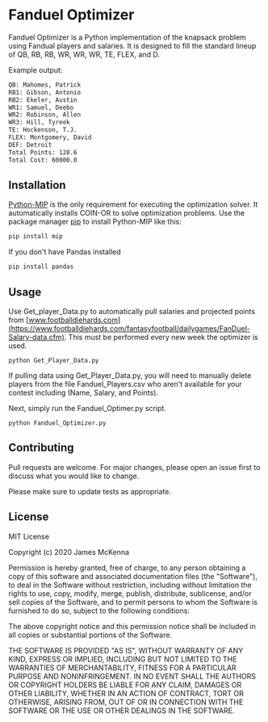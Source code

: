 # Fanduel Optimizer

Fanduel Optimizer is a Python implementation of the knapsack problem using Fandual players and salaries. It is designed to fill the standard lineup of QB, RB, RB, WR, WR, WR, TE, FLEX, and D.

Example output:
```bash
QB: Mahomes, Patrick
RB1: Gibson, Antonio
RB2: Ekeler, Austin
WR1: Samuel, Deebo
WR2: Robinson, Allen
WR3: Hill, Tyreek
TE: Hockenson, T.J.
FLEX: Montgomery, David
DEF: Detroit
Total Points: 128.6
Total Cost: 60000.0
```

## Installation

[Python-MIP](https://python-mip.readthedocs.io/en/latest/) is the only requirement for executing the optimization solver. It automatically installs COIN-OR to solve optimization problems.
Use the package manager [pip](https://pip.pypa.io/en/stable/) to install Python-MIP like this:

```bash
pip install mip
```

If you don't have Pandas installed

```bash
pip install pandas
```

## Usage

Use Get_player_Data.py to automatically pull salaries and projected points from [www.footballdiehards.com](https://www.footballdiehards.com/fantasyfootball/dailygames/FanDuel-Salary-data.cfm). This must be performed every new week the optimizer is used.

```
python Get_Player_Data.py
```

If pulling data using Get_Player_Data.py, you will need to manually delete players from the file Fanduel_Players.csv who aren't available for your contest including (Name, Salary, and Points).  
  
Next, simply run the Fanduel_Optimer.py script.

```
python Fanduel_Optimizer.py
```

## Contributing
Pull requests are welcome. For major changes, please open an issue first to discuss what you would like to change.

Please make sure to update tests as appropriate.

## License
MIT License

Copyright (c) 2020 James McKenna

Permission is hereby granted, free of charge, to any person obtaining a copy
of this software and associated documentation files (the "Software"), to deal
in the Software without restriction, including without limitation the rights
to use, copy, modify, merge, publish, distribute, sublicense, and/or sell
copies of the Software, and to permit persons to whom the Software is
furnished to do so, subject to the following conditions:

The above copyright notice and this permission notice shall be included in all
copies or substantial portions of the Software.

THE SOFTWARE IS PROVIDED "AS IS", WITHOUT WARRANTY OF ANY KIND, EXPRESS OR
IMPLIED, INCLUDING BUT NOT LIMITED TO THE WARRANTIES OF MERCHANTABILITY,
FITNESS FOR A PARTICULAR PURPOSE AND NONINFRINGEMENT. IN NO EVENT SHALL THE
AUTHORS OR COPYRIGHT HOLDERS BE LIABLE FOR ANY CLAIM, DAMAGES OR OTHER
LIABILITY, WHETHER IN AN ACTION OF CONTRACT, TORT OR OTHERWISE, ARISING FROM,
OUT OF OR IN CONNECTION WITH THE SOFTWARE OR THE USE OR OTHER DEALINGS IN THE
SOFTWARE.

